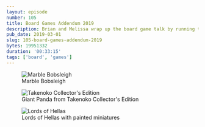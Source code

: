 ```yaml
---
layout: episode
number: 105
title: Board Games Addendum 2019
description: Brian and Melissa wrap up the board game talk by running through the games they played on the cruise and explaining why certain games fell off their top 10 lists.
pub_date: 2019-03-01
slug: 105-board-games-addendum-2019
bytes: 19951332
duration: '00:33:15'
tags: ['board', 'games']
---
```


<figure>
<img src="http://ttocdn.koser.us/img/marble-bobsleigh.jpg" alt="Marble Bobsleigh">
<figcaption>Marble Bobsleigh</figcaption>
</figure>

<figure>
<img src="http://ttocdn.koser.us/img/takenoko-collectors-edition.jpg" alt="Takenoko Collector's Edition">
<figcaption>Giant Panda from Takenoko Collector's Edition</figcaption>
</figure>

<figure>
<img src="http://ttocdn.koser.us/img/lords-of-hellas-painted-miniatures.jpg" alt="Lords of Hellas">
<figcaption>Lords of Hellas with painted miniatures</figcaption>
</figure>